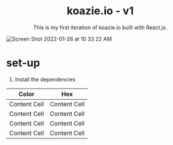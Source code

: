 <h1 align="center"> koazie.io - v1 </h1>

<p align="center">
  This is my first iteration of koazie.io built with React.js.

<p align="center">

  ![Screen Shot 2022-01-26 at 10 33 22 AM](https://user-images.githubusercontent.com/51058620/151194042-68f694ba-ae9f-4886-bb3d-95f3641f6389.png)

  
  # set-up
  
  1. Install the dependencies
  
  
  Color | Hex 
------------- | :-------------:
Content Cell  | Content Cell
Content Cell  | Content Cell
Content Cell  | Content Cell
Content Cell  | Content Cell
